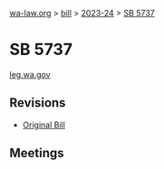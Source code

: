 [wa-law.org](/) > [bill](/bill/) > [2023-24](/bill/2023-24/) > [SB 5737](/bill/2023-24/sb/5737/)

# SB 5737
[leg.wa.gov](https://app.leg.wa.gov/billsummary?BillNumber=5737&Year=2023&Initiative=false)

## Revisions
* [Original Bill](1/)

## Meetings